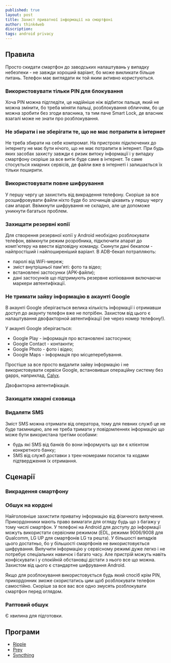 ```yaml
---
published: true
layout: post
title: Захист приватної інформації на смартфоні
author: think4web
discription:
tags: android privacy
---
```


## Правила

Просто скидати смартфон до заводських налаштувань у випадку небезпеки - не завжди хороший варіант, бо може викликати більше питань. Телефон має виглядати як той яким активно користуються.

### Використовувати тільки PIN для блокування

Хоча PIN можна підгледіти, це надійніше ніж відбиток пальця, який не можна змінити, бо треба міняти пальці, розблокування обличчям, бо це можна зробити без згоди власника, та тим паче Smart Lock, де власник взагалі може не знати про розблокування.

### Не збирати і не зберігати те, що не має потрапити в інтернет

Не треба збирати на себе компромат. На пристроях підключених до інтернету не має бути нічого, що не має потрапити в інтернет. При будь яких засобах захисту завжди є ризик витоку інформації і у випадку смартфону скоріше за все витік буде саме в інтернет. Те саме стосується хмарних сервісів, де файли вже в інтернеті і залишається їх тільки поширити.

### Використовувати повне шифрування

У першу чергу це захистить від викрадення телефону. Скоріше за все розшифровувати файли ніхто буде бо злочинців цікавить у першу чергу сам апарат. Ввімкнути шифрування не складно, але це допоможе уникнути багатьох проблем.

### Захищати резервні копії

Для створення резервної копії у Android необхідно розблокувати телефон, ввімкнути режим розробника, підключити апарат до комп'ютеру на ввести відповідну команду. Скинути дані бекапом - найпростіший і найпоширеніший варіант. В ADB-бекап потрапляють:
- паролі від WiFi-мереж;
- зміст внутрішньої пам'яті: фото та відео;
- встановлені застосунки (APK-файли);
- дані застосунків що підтримують резервне копіювання включаючи маркери автентифікації.

### Не тримати зайву інформацію в акаунті Google

В акаунті Google зберігається велика кількість інформації і отримавши доступ до акаунту телефон вже не потрібен. Захистом від цього є налаштування двофакторной автентифікації (не через номер телефону!).

У акаунті Google зберігається:
- Google Play - інформація про встановлені застосунки;
- Google Contact - контакнти;
- Google Photo - фото і відео;
- Google Maps - інформація про місцеперебування.

Простіше за все просто видалити зайву інформацію і не використовувати сервіси Google, встановивши операційну систему без gapps, наприклад, [Calyx](/Calyx/).

Двофакторна автентифікація.

### Захищати хмарні сховища

### Видаляти SMS

Зміст SMS можна отримати від оператора, тому для певних служб це не буде таємницею, але не треба тримати у повідомленнях інформацію що може бути використана третіми особами:
- будь які SMS від банків бо вони інформують що ви є клієнтом конкретного банку;
- SMS від служб доставки з трек-номерами посилок та кодами підтвердження їх отримання.

## Сценарії

### Викрадення смартфону

### Обшук на кордоні

Найголовніше захистити приватну інформацію від фізичного вилучення. Прикордонники мають право вимагати для огляду будь що з багажу у тому числі смартфон. У телефоні на Android для доступу до інформації можуть використати сервісним режимом (EDL, режими 9006/9008 для Qualcomm, LG UP для смартфонів LG та решта). У більшості випадків цього достатньо, бо у більшості смартфонів не використовується шифрування. Вилучити інформацію у сервісному режимі дуже легко і не потребує спеціальних навичок і багато часу. Але пристрій можуть навіть конфіскувати і у спокійній обстановці дістати з нього все що можна. Захистом від цього є стандартне шифрування Android.

Якщо для розблокування використовується будь який спосіб крім PIN, прикордонник зможе скористатись цим щоб розблокувати телефон самостійно. Скоріше за все вас все одно змусять розблокувати смартфон перед оглядом. 

### Раптовий обшук

Є хвилина для підготовки.

## Програми

- [Ripple](/Ripple/)
- [Prey](/Prey/)
- [Syncthing](/Syncthing/)


